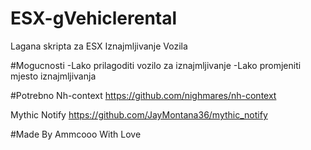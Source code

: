 # ESX-gVehiclerental
Lagana skripta za ESX Iznajmljivanje Vozila

#Mogucnosti
-Lako prilagoditi vozilo za iznajmljivanje
-Lako promjeniti mjesto iznajmljivanja

#Potrebno 
Nh-context https://github.com/nighmares/nh-context

Mythic Notify https://github.com/JayMontana36/mythic_notify

#Made By Ammcooo With Love
